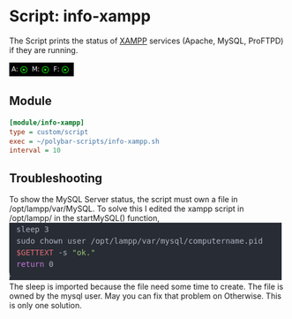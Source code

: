 # Script: info-xampp

The Script prints the status of [XAMPP](https://www.apachefriends.org/de/index.html) services (Apache, MySQL, ProFTPD) if they are running.

![info-xampp](screenshots/1.png)


## Module

```ini
[module/info-xampp]
type = custom/script
exec = ~/polybar-scripts/info-xampp.sh
interval = 10
```

## Troubleshooting

To show the MySQL Server status, the script must own a file in /opt/lampp/var/MySQL.
To solve this I edited the xampp script in /opt/lampp/ in the startMySQL() function, ![MySQL Troubleshooting](screenshots/xampp-mysql.png) <br>
The sleep is imported because the file need some time to create.
The file is owned by the mysql user. May you can fix that problem on Otherwise. This is only one solution.
